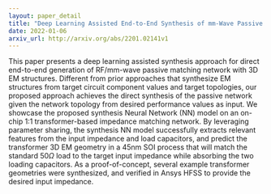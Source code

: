 ```yaml
---
layout: paper_detail
title: "Deep Learning Assisted End-to-End Synthesis of mm-Wave Passive Networks with 3D EM Structures: A Study on A Transformer-Based Matching Network"
date: 2022-01-06
arxiv_url: http://arxiv.org/abs/2201.02141v1
---
```


This paper presents a deep learning assisted synthesis approach for direct end-to-end generation of RF/mm-wave passive matching network with 3D EM structures. Different from prior approaches that synthesize EM structures from target circuit component values and target topologies, our proposed approach achieves the direct synthesis of the passive network given the network topology from desired performance values as input. We showcase the proposed synthesis Neural Network (NN) model on an on-chip 1:1 transformer-based impedance matching network. By leveraging parameter sharing, the synthesis NN model successfully extracts relevant features from the input impedance and load capacitors, and predict the transformer 3D EM geometry in a 45nm SOI process that will match the standard 50$\Omega$ load to the target input impedance while absorbing the two loading capacitors. As a proof-of-concept, several example transformer geometries were synthesized, and verified in Ansys HFSS to provide the desired input impedance.
